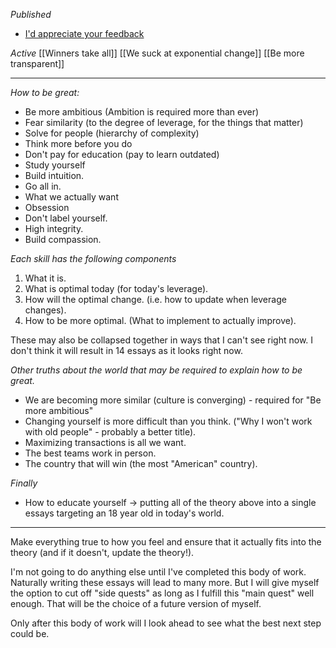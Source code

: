 
*Published*
- [I'd appreciate your feedback](https://jisnu.org/feedback)

*Active*
[[Winners take all]]
[[We suck at exponential change]]
[[Be more transparent]]

---

*How to be great:*
- Be more ambitious (Ambition is required more than ever)
- Fear similarity (to the degree of leverage, for the things that matter)
- Solve for people (hierarchy of complexity)
- Think more before you do
- Don't pay for education (pay to learn outdated)
- Study yourself
- Build intuition.
- Go all in.
- What we actually want
- Obsession
- Don't label yourself.
- High integrity.
- Build compassion.

*Each skill has the following components*
1. What it is.
2. What is optimal today (for today's leverage).
3. How will the optimal change. (i.e. how to update when leverage changes).
4. How to be more optimal. (What to implement to actually improve).

These may also be collapsed together in ways that I can't see right now. I don't think it will result in 14 essays as it looks right now.

*Other truths about the world that may be required to explain how to be great.*
- We are becoming more similar (culture is converging) - required for "Be more ambitious"
- Changing yourself is more difficult than you think. ("Why I won't work with old people" - probably a better title).
- Maximizing transactions is all we want.
- The best teams work in person.
- The country that will win (the most "American" country).

*Finally*
- How to educate yourself -> putting all of the theory above into a single essays targeting an 18 year old in today's world.

---

Make everything true to how you feel and ensure that it actually fits into the theory (and if it doesn't, update the theory!).

I'm not going to do anything else until I've completed this body of work. Naturally writing these essays will lead to many more. But I will give myself the option to cut off "side quests" as long as I fulfill this "main quest" well enough. That will be the choice of a future version of myself.

Only after this body of work will I look ahead to see what the best next step could be.